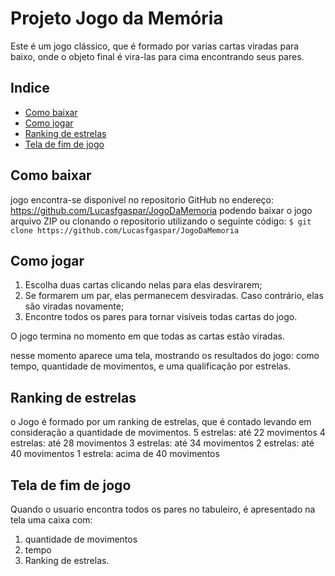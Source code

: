 # Projeto Jogo da Memória
Este é um jogo clássico, que é formado por varias cartas viradas para baixo, onde o objeto final é vira-las para cima encontrando seus pares.

## Indice

* [Como baixar](#Como_baixar)
* [Como jogar](#Como_jogar)
* [Ranking de estrelas](#Ranking_de_estrelas)
* [Tela de fim de jogo](#Tela_de_fim_de_jogo)

## Como baixar
jogo encontra-se disponivel no repositorio GitHub no endereço: https://github.com/Lucasfgaspar/JogoDaMemoria 
podendo baixar o jogo arquivo ZIP
ou clonando o repositorio utilizando o seguinte código:
`$ git clone https://github.com/Lucasfgaspar/JogoDaMemoria`

## Como jogar

1. Escolha duas cartas clicando nelas para elas desvirarem;
2. Se formarem um par, elas permanecem desviradas. Caso contrário, elas são viradas novamente;
3. Encontre todos os pares para tornar visiveis todas cartas do jogo.

O jogo termina no momento em que todas as cartas estão viradas.

nesse momento aparece uma tela, mostrando os resultados do jogo: como tempo, quantidade de movimentos, e uma qualificação por estrelas.

## Ranking de estrelas
o Jogo é formado por um ranking de estrelas, que é contado levando em consideração a quantidade de movimentos.
5 estrelas: até 22 movimentos
4 estrelas: até 28 movimentos
3 estrelas: até 34 movimentos
2 estrelas: até 40 movimentos
1 estrela: acima de 40 movimentos

## Tela de fim de jogo

Quando o usuario encontra todos os pares no tabuleiro, é apresentado na tela uma caixa com:
1. quantidade de movimentos
2. tempo
3. Ranking de estrelas.

